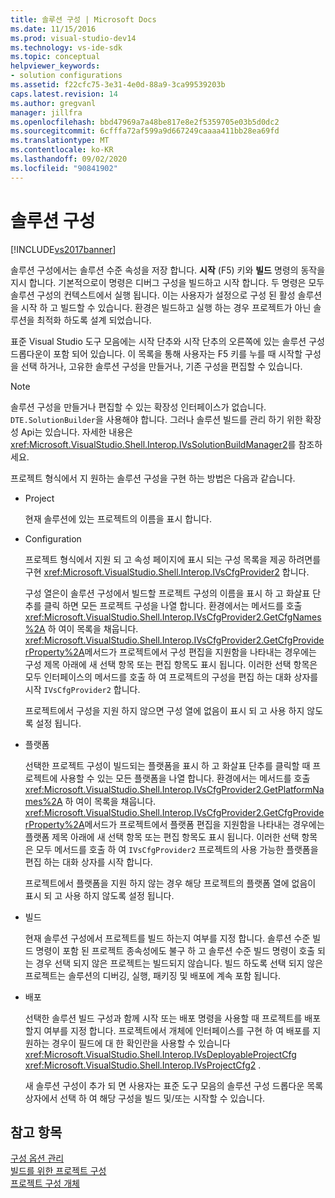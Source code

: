 ```yaml
---
title: 솔루션 구성 | Microsoft Docs
ms.date: 11/15/2016
ms.prod: visual-studio-dev14
ms.technology: vs-ide-sdk
ms.topic: conceptual
helpviewer_keywords:
- solution configurations
ms.assetid: f22cfc75-3e31-4e0d-88a9-3ca99539203b
caps.latest.revision: 14
ms.author: gregvanl
manager: jillfra
ms.openlocfilehash: bbd47969a7a48be817e8e2f5359705e03b5d0dc2
ms.sourcegitcommit: 6cfffa72af599a9d667249caaaa411bb28ea69fd
ms.translationtype: MT
ms.contentlocale: ko-KR
ms.lasthandoff: 09/02/2020
ms.locfileid: "90841902"
---
```

# <a name="solution-configuration"></a>솔루션 구성
[!INCLUDE[vs2017banner](../../includes/vs2017banner.md)]

솔루션 구성에서는 솔루션 수준 속성을 저장 합니다. **시작** (F5) 키와 **빌드** 명령의 동작을 지시 합니다. 기본적으로이 명령은 디버그 구성을 빌드하고 시작 합니다. 두 명령은 모두 솔루션 구성의 컨텍스트에서 실행 됩니다. 이는 사용자가 설정으로 구성 된 활성 솔루션을 시작 하 고 빌드할 수 있습니다. 환경은 빌드하고 실행 하는 경우 프로젝트가 아닌 솔루션을 최적화 하도록 설계 되었습니다.  
  
 표준 Visual Studio 도구 모음에는 시작 단추와 시작 단추의 오른쪽에 있는 솔루션 구성 드롭다운이 포함 되어 있습니다. 이 목록을 통해 사용자는 F5 키를 누를 때 시작할 구성을 선택 하거나, 고유한 솔루션 구성을 만들거나, 기존 구성을 편집할 수 있습니다.  
  
> [!NOTE]
> 솔루션 구성을 만들거나 편집할 수 있는 확장성 인터페이스가 없습니다. `DTE.SolutionBuilder`을 사용해야 합니다. 그러나 솔루션 빌드를 관리 하기 위한 확장성 Api는 있습니다. 자세한 내용은 <xref:Microsoft.VisualStudio.Shell.Interop.IVsSolutionBuildManager2>를 참조하세요.  
  
 프로젝트 형식에서 지 원하는 솔루션 구성을 구현 하는 방법은 다음과 같습니다.  
  
- Project  
  
   현재 솔루션에 있는 프로젝트의 이름을 표시 합니다.  
  
- Configuration  
  
   프로젝트 형식에서 지원 되 고 속성 페이지에 표시 되는 구성 목록을 제공 하려면를 구현 <xref:Microsoft.VisualStudio.Shell.Interop.IVsCfgProvider2> 합니다.  
  
   구성 열은이 솔루션 구성에서 빌드할 프로젝트 구성의 이름을 표시 하 고 화살표 단추를 클릭 하면 모든 프로젝트 구성을 나열 합니다. 환경에서는 메서드를 호출 <xref:Microsoft.VisualStudio.Shell.Interop.IVsCfgProvider2.GetCfgNames%2A> 하 여이 목록을 채웁니다. <xref:Microsoft.VisualStudio.Shell.Interop.IVsCfgProvider2.GetCfgProviderProperty%2A>메서드가 프로젝트에서 구성 편집을 지원함을 나타내는 경우에는 구성 제목 아래에 새 선택 항목 또는 편집 항목도 표시 됩니다. 이러한 선택 항목은 모두 인터페이스의 메서드를 호출 하 여 프로젝트의 구성을 편집 하는 대화 상자를 시작 `IVsCfgProvider2` 합니다.  
  
   프로젝트에서 구성을 지원 하지 않으면 구성 열에 없음이 표시 되 고 사용 하지 않도록 설정 됩니다.  
  
- 플랫폼  
  
   선택한 프로젝트 구성이 빌드되는 플랫폼을 표시 하 고 화살표 단추를 클릭할 때 프로젝트에 사용할 수 있는 모든 플랫폼을 나열 합니다. 환경에서는 메서드를 호출 <xref:Microsoft.VisualStudio.Shell.Interop.IVsCfgProvider2.GetPlatformNames%2A> 하 여이 목록을 채웁니다. <xref:Microsoft.VisualStudio.Shell.Interop.IVsCfgProvider2.GetCfgProviderProperty%2A>메서드가 프로젝트에서 플랫폼 편집을 지원함을 나타내는 경우에는 플랫폼 제목 아래에 새 선택 항목 또는 편집 항목도 표시 됩니다. 이러한 선택 항목은 모두 메서드를 호출 하 여 `IVsCfgProvider2` 프로젝트의 사용 가능한 플랫폼을 편집 하는 대화 상자를 시작 합니다.  
  
   프로젝트에서 플랫폼을 지원 하지 않는 경우 해당 프로젝트의 플랫폼 열에 없음이 표시 되 고 사용 하지 않도록 설정 됩니다.  
  
- 빌드  
  
   현재 솔루션 구성에서 프로젝트를 빌드 하는지 여부를 지정 합니다. 솔루션 수준 빌드 명령이 포함 된 프로젝트 종속성에도 불구 하 고 솔루션 수준 빌드 명령이 호출 되는 경우 선택 되지 않은 프로젝트는 빌드되지 않습니다. 빌드 하도록 선택 되지 않은 프로젝트는 솔루션의 디버깅, 실행, 패키징 및 배포에 계속 포함 됩니다.  
  
- 배포  
  
   선택한 솔루션 빌드 구성과 함께 시작 또는 배포 명령을 사용할 때 프로젝트를 배포할지 여부를 지정 합니다. 프로젝트에서 개체에 인터페이스를 구현 하 여 배포를 지 원하는 경우이 필드에 대 한 확인란을 사용할 수 있습니다 <xref:Microsoft.VisualStudio.Shell.Interop.IVsDeployableProjectCfg> <xref:Microsoft.VisualStudio.Shell.Interop.IVsProjectCfg2> .  
  
  새 솔루션 구성이 추가 되 면 사용자는 표준 도구 모음의 솔루션 구성 드롭다운 목록 상자에서 선택 하 여 해당 구성을 빌드 및/또는 시작할 수 있습니다.  
  
## <a name="see-also"></a>참고 항목  
 [구성 옵션 관리](../../extensibility/internals/managing-configuration-options.md)   
 [빌드를 위한 프로젝트 구성](../../extensibility/internals/project-configuration-for-building.md)   
 [프로젝트 구성 개체](../../extensibility/internals/project-configuration-object.md)
